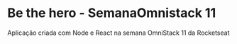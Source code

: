 # Be the hero - SemanaOmnistack 11
Aplicação criada com Node e React na semana OmniStack 11 da Rocketseat
